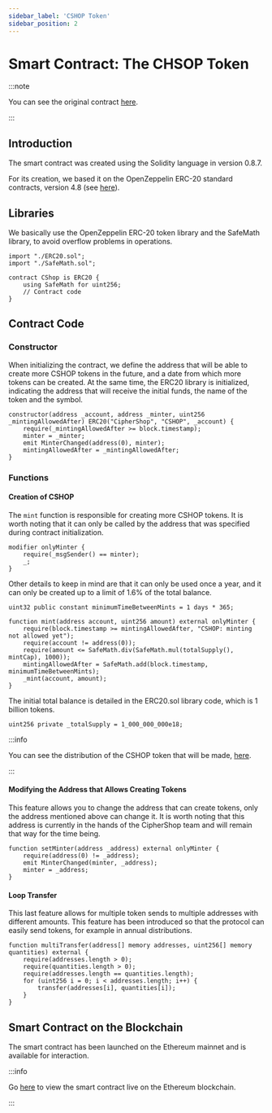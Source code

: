 ```yaml
---
sidebar_label: 'CSHOP Token'
sidebar_position: 2
---
```


# Smart Contract: The CHSOP Token

:::note

You can see the original contract [here](https://github.com/CipherShop/core/tree/master/contracts/CShop.sol).

:::

## Introduction

The smart contract was created using the Solidity language in version 0.8.7.

For its creation, we based it on the OpenZeppelin ERC-20 standard contracts, version 4.8 (see [here](https://github.com/OpenZeppelin/openzeppelin-contracts/tree/release-v4.8/contracts/token/ERC20)).

## Libraries

We basically use the OpenZeppelin ERC-20 token library and the SafeMath library, to avoid overflow problems in operations.

```
import "./ERC20.sol";
import "./SafeMath.sol";

contract CShop is ERC20 {
    using SafeMath for uint256;
    // Contract code
}
```

## Contract Code

### Constructor

When initializing the contract, we define the address that will be able to create more CSHOP tokens in the future, and a date from which more tokens can be created. At the same time, the ERC20 library is initialized, indicating the address that will receive the initial funds, the name of the token and the symbol.

```
constructor(address _account, address _minter, uint256 _mintingAllowedAfter) ERC20("CipherShop", "CSHOP", _account) {
    require(_mintingAllowedAfter >= block.timestamp);
    minter = _minter;
    emit MinterChanged(address(0), minter);
    mintingAllowedAfter = _mintingAllowedAfter;
}
```

### Functions

#### Creation of CSHOP

The `mint` function is responsible for creating more CSHOP tokens. It is worth noting that it can only be called by the address that was specified during contract initialization.

```
modifier onlyMinter {
    require(_msgSender() == minter);
    _;
}
```

Other details to keep in mind are that it can only be used once a year, and it can only be created up to a limit of 1.6% of the total balance.

```
uint32 public constant minimumTimeBetweenMints = 1 days * 365;

function mint(address account, uint256 amount) external onlyMinter {
    require(block.timestamp >= mintingAllowedAfter, "CSHOP: minting not allowed yet");
    require(account != address(0));
    require(amount <= SafeMath.div(SafeMath.mul(totalSupply(), mintCap), 1000));
    mintingAllowedAfter = SafeMath.add(block.timestamp, minimumTimeBetweenMints);
    _mint(account, amount);
}
```

The initial total balance is detailed in the ERC20.sol library code, which is 1 billion tokens.

```
uint256 private _totalSupply = 1_000_000_000e18;
```

:::info

You can see the distribution of the CSHOP token that will be made, [here](/docs/general/governance#distribution-of-cshop).

:::

#### Modifying the Address that Allows Creating Tokens

This feature allows you to change the address that can create tokens, only the address mentioned above can change it. It is worth noting that this address is currently in the hands of the CipherShop team and will remain that way for the time being.

```
function setMinter(address _address) external onlyMinter {
    require(address(0) != _address);
    emit MinterChanged(minter, _address);
    minter = _address;
}
```

#### Loop Transfer

This last feature allows for multiple token sends to multiple addresses with different amounts. This feature has been introduced so that the protocol can easily send tokens, for example in annual distributions.

```
function multiTransfer(address[] memory addresses, uint256[] memory quantities) external {
    require(addresses.length > 0);
    require(quantities.length > 0);
    require(addresses.length == quantities.length);
    for (uint256 i = 0; i < addresses.length; i++) {
        transfer(addresses[i], quantities[i]);
    }
}
```

## Smart Contract on the Blockchain

The smart contract has been launched on the Ethereum mainnet and is available for interaction.

:::info

Go [here](https://etherscan.io/address/0x547b5362a0aa165cf98237c98cda5a4003f5ca9f#code) to view the smart contract live on the Ethereum blockchain.

:::
